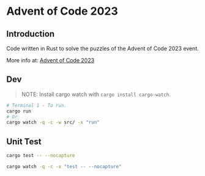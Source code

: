 # Advent of Code 2023

## Introduction

Code written in Rust to solve the puzzles of the Advent of Code 2023 event.

More info at: [Advent of Code 2023](https://adventofcode.com/2023/about)

## Dev

> NOTE: Install cargo watch with `cargo install cargo-watch`.

```sh
# Terminal 1 - To run.
cargo run
# Or
cargo watch -q -c -w src/ -x "run"
```

## Unit Test

```sh
cargo test -- --nocapture

cargo watch -q -c -x "test -- --nocapture"
```

